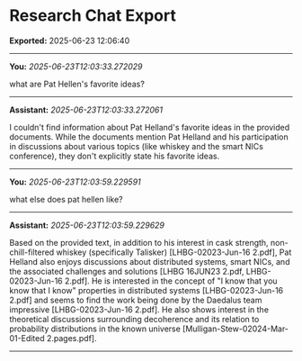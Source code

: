 # Research Chat Export

**Exported:** 2025-06-23 12:06:40

---

**You:** _2025-06-23T12:03:33.272029_

what are Pat Hellen's favorite ideas?

---

**Assistant:** _2025-06-23T12:03:33.272061_

I couldn't find information about Pat Helland's favorite ideas in the provided documents.  While the documents mention Pat Helland and his participation in discussions about various topics (like whiskey and the smart NICs conference), they don't explicitly state his favorite ideas.


---

**You:** _2025-06-23T12:03:59.229591_

what else does pat hellen like?

---

**Assistant:** _2025-06-23T12:03:59.229629_

Based on the provided text, in addition to his interest in cask strength, non-chill-filtered whiskey (specifically Talisker) [LHBG-02023-Jun-16 2.pdf], Pat Helland also enjoys discussions about distributed systems, smart NICs, and the associated challenges and solutions [LHBG 16JUN23 2.pdf, LHBG-02023-Jun-16 2.pdf].  He is interested in the concept of "I know that you know that I know" properties in distributed systems [LHBG-02023-Jun-16 2.pdf] and seems to find the work being done by the Daedalus team impressive [LHBG-02023-Jun-16 2.pdf].  He also shows interest in the theoretical discussions surrounding decoherence and its relation to probability distributions in the known universe [Mulligan-Stew-02024-Mar-01-Edited 2.pages.pdf].


---

